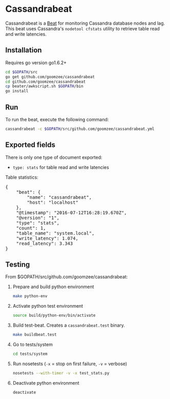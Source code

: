 # Cassandrabeat

Cassandrabeat is a [Beat](https://www.elastic.co/products/beats) 
for monitoring Cassandra database nodes and lag. This beat uses 
Cassandra's `nodetool cfstats` utility to retrieve table read and 
write latencies.

## Installation

Requires go version go1.6.2+

```bash
cd $GOPATH/src
go get github.com/goomzee/cassandrabeat
cd github.com/goomzee/cassandrabeat
cp beater/awkscript.sh $GOPATH/bin
go install
```

## Run

To run the beat, execute the following command:
```bash
cassandrabeat -c $GOPATH/src/github.com/goomzee/cassandrabeat.yml
```

## Exported fields

There is only one type of document exported:
- `type: stats` for table read and write latencies

Table statistics:

<pre>
{
    "beat": {
        "name": "cassandrabeat",
        "host": "localhost"
    },
    "@timestamp": "2016-07-12T16:28:19.670Z",
    "@version": "1",
    "type": "stats",
    "count": 1,
    "table_name": "system.local", 
    "write_latency": 1.074, 
    "read_latency": 3.343
}
</pre>

## Testing

From $GOPATH/src/github.com/goomzee/cassandrabeat:

1. Prepare and build python environment
   ```bash
   make python-env
   ```

2. Activate python test environment
   ```bash
   source build/python-env/bin/activate
   ```

3. Build test-beat. Creates a `cassandrabeat.test` binary.
   ```bash
   make buildbeat.test
   ```

4. Go to tests/system
   ```bash
   cd tests/system
   ```

5. Run nosetests (`-x` = stop on first failure, `-v` = verbose)
   ```bash
   nosetests --with-timer -v -x test_stats.py
   ```

6. Deactivate python environment
   ```bash
   deactivate
   ```

